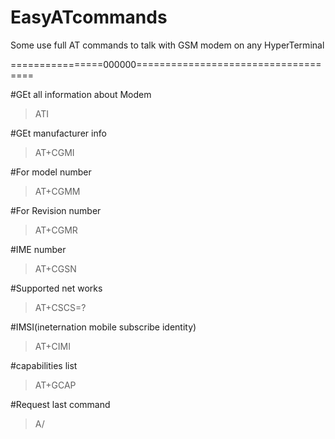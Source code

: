 EasyATcommands
==============

Some use full AT commands to talk with GSM modem on any HyperTerminal

================000000====================================

#GEt all information about Modem
>ATI

#GEt manufacturer info 
>AT+CGMI

#For model number
>AT+CGMM

#For Revision number
>AT+CGMR

#IME number
>AT+CGSN

#Supported net works
>AT+CSCS=?

#IMSI(ineternation mobile subscribe identity)
>AT+CIMI

#capabilities list 
>AT+GCAP

#Request last command
>A/
